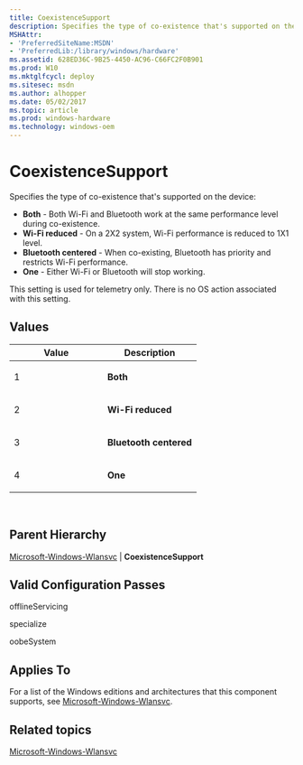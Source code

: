 ```yaml
---
title: CoexistenceSupport
description: Specifies the type of co-existence that's supported on the device Both - Both Wi-Fi and Bluetooth work at the same performance level during co-existence.Wi-Fi reduced - On a 2X2 system, Wi-Fi performance is reduced to 1X1 level.Bluetooth centered - When co-existing, Bluetooth has priority and restricts Wi-Fi performance.One - Either Wi-Fi or Bluetooth will stop working.
MSHAttr:
- 'PreferredSiteName:MSDN'
- 'PreferredLib:/library/windows/hardware'
ms.assetid: 628ED36C-9B25-4450-AC96-C66FC2F0B901
ms.prod: W10
ms.mktglfcycl: deploy
ms.sitesec: msdn
ms.author: alhopper
ms.date: 05/02/2017
ms.topic: article
ms.prod: windows-hardware
ms.technology: windows-oem
---
```


# CoexistenceSupport


Specifies the type of co-existence that's supported on the device:

-   **Both** - Both Wi-Fi and Bluetooth work at the same performance level during co-existence.
-   **Wi-Fi reduced** - On a 2X2 system, Wi-Fi performance is reduced to 1X1 level.
-   **Bluetooth centered** - When co-existing, Bluetooth has priority and restricts Wi-Fi performance.
-   **One** - Either Wi-Fi or Bluetooth will stop working.

This setting is used for telemetry only. There is no OS action associated with this setting.

## Values


<table>
<colgroup>
<col width="50%" />
<col width="50%" />
</colgroup>
<thead>
<tr class="header">
<th>Value</th>
<th>Description</th>
</tr>
</thead>
<tbody>
<tr class="odd">
<td><p>1</p></td>
<td><strong>Both</strong></td>
</tr>
<tr class="even">
<td><p>2</p></td>
<td><strong>Wi-Fi reduced</strong></td>
</tr>
<tr class="odd">
<td><p>3</p></td>
<td><strong>Bluetooth centered</strong></td>
</tr>
<tr class="even">
<td><p>4</p></td>
<td><strong>One</strong></td>
</tr>
</tbody>
</table>

 

## Parent Hierarchy


[Microsoft-Windows-Wlansvc](microsoft-windows-wlansvc.md) | **CoexistenceSupport**

## Valid Configuration Passes


offlineServicing

specialize

oobeSystem

## Applies To


For a list of the Windows editions and architectures that this component supports, see [Microsoft-Windows-Wlansvc](microsoft-windows-wlansvc.md).

## Related topics


[Microsoft-Windows-Wlansvc](microsoft-windows-wlansvc.md)

 

 







